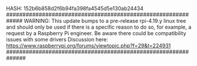 HASH: 152b6b858d2f6b94fa398fa4545d5e130ab24434
#############################################################
WARNING: This update bumps to a pre-release rpi-4.19.y linux
tree and should only be used if there is a specific reason to 
do so, for example, a request by a Raspberry Pi engineer.
Be aware there could be compatibility issues with some drivers
Discussion here:
https://www.raspberrypi.org/forums/viewtopic.php?f=29&t=224931
##############################################################
